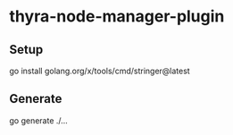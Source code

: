 # thyra-node-manager-plugin

## Setup

  go install golang.org/x/tools/cmd/stringer@latest

## Generate

  go generate ./...
